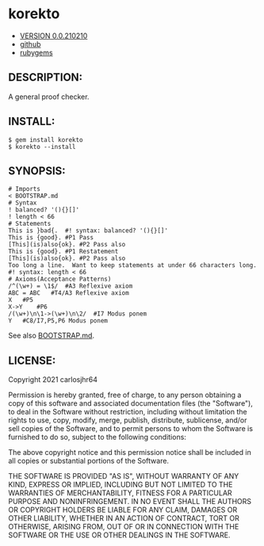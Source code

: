 # korekto

* [VERSION 0.0.210210](https://github.com/carlosjhr64/korekto/releases)
* [github](https://www.github.com/carlosjhr64/korekto)
* [rubygems](https://rubygems.org/gems/korekto)

## DESCRIPTION:

A general proof checker.

## INSTALL:
```shell
$ gem install korekto
$ korekto --install
```
## SYNOPSIS:
```korekto
# Imports
< BOOTSTRAP.md
# Syntax
! balanced? '(){}[]'
! length < 66
# Statements
This is }bad{.	#! syntax: balanced? '(){}[]'
This is {good}.	#P1 Pass
[This](is)also{ok}.	#P2 Pass also
This is {good}.	#P1 Restatement
[This](is)also{ok}.	#P2 Pass also
Too long a line.  Want to keep statements at under 66 characters long.	#! syntax: length < 66
# Axioms(Acceptance Patterns)
/^(\w+) = \1$/	#A3 Reflexive axiom
ABC = ABC	#T4/A3 Reflexive axiom
X	#P5
X->Y	#P6
/(\w+)\n\1->(\w+)\n\2/	#I7 Modus ponem
Y	#C8/I7,P5,P6 Modus ponem
```
See also [BOOTSTRAP.md](BOOTSTRAP.md).

## LICENSE:

Copyright 2021 carlosjhr64

Permission is hereby granted, free of charge,
to any person obtaining a copy of this software and
associated documentation files (the "Software"),
to deal in the Software without restriction,
including without limitation the rights
to use, copy, modify, merge, publish, distribute, sublicense, and/or sell
copies of the Software, and
to permit persons to whom the Software is furnished to do so,
subject to the following conditions:

The above copyright notice and this permission notice
shall be included in all copies or substantial portions of the Software.

THE SOFTWARE IS PROVIDED "AS IS",
WITHOUT WARRANTY OF ANY KIND, EXPRESS OR IMPLIED,
INCLUDING BUT NOT LIMITED TO THE WARRANTIES OF MERCHANTABILITY,
FITNESS FOR A PARTICULAR PURPOSE AND NONINFRINGEMENT.
IN NO EVENT SHALL THE AUTHORS OR COPYRIGHT HOLDERS BE LIABLE FOR ANY CLAIM,
DAMAGES OR OTHER LIABILITY, WHETHER IN AN ACTION OF CONTRACT,
TORT OR OTHERWISE, ARISING FROM, OUT OF OR IN CONNECTION WITH
THE SOFTWARE OR THE USE OR OTHER DEALINGS IN THE SOFTWARE.
